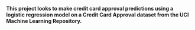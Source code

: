 **This project looks to make credit card approval predictions using a logistic regression model on a Credit Card Approval dataset from the UCI Machine Learning Repository.**
